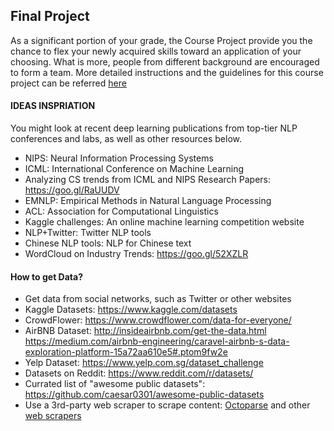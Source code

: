 ## Final Project


As a significant portion of your grade, the Course Project provide you the chance to flex your newly acquired skills toward an application of your choosing. What is more, people from different background are encouraged to form a team. 
More detailed instructions and the guidelines for this course project can be referred [here](project.pdf)

#### IDEAS INSPRIATION

You might look at recent deep learning publications from top-tier NLP conferences and labs, as well as other resources below.

- NIPS: Neural Information Processing Systems
- ICML: International Conference on Machine Learning
- Analyzing CS trends from ICML and NIPS Research Papers: https://goo.gl/RaUUDV
- EMNLP: Empirical Methods in Natural Language Processing
- ACL: Association for Computational Linguistics
- Kaggle challenges: An online machine learning competition website
- NLP+Twitter: Twitter NLP tools
- Chinese NLP tools: NLP for Chinese text
- WordCloud on Industry Trends: https://goo.gl/52XZLR

#### How to get Data?

- Get data from social networks, such as Twitter or other websites
- Kaggle Datasets: https://www.kaggle.com/datasets
- CrowdFlower: https://www.crowdflower.com/data-for-everyone/
- AirBNB Dataset:
http://insideairbnb.com/get-the-data.html
https://medium.com/airbnb-engineering/caravel-airbnb-s-data-exploration-platform-15a72aa610e5#.ptom9fw2e
- Yelp Dataset: https://www.yelp.com.sg/dataset_challenge
- Datasets on Reddit: https://www.reddit.com/r/datasets/
- Currated list of "awesome public datasets": https://github.com/caesar0301/awesome-public-datasets
- Use a 3rd-party web scraper to scrape content: [Octoparse](http://www.octoparse.com/) and other [web scrapers](http://www.octoparse.com/blog/9-free-web-scrapers-that-you-cannot-miss)

